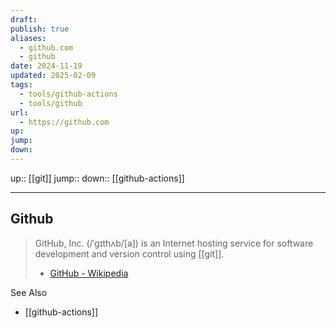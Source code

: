 ```yaml
---
draft: 
publish: true
aliases:
  - github.com
  - github
date: 2024-11-19
updated: 2025-02-09
tags:
  - tools/github-actions
  - tools/github
url:
  - https://github.com
up: 
jump: 
down: 
---
```


up:: [[git]]
jump::
down:: [[github-actions]]

---

## Github

> GitHub, Inc. (/ˈɡɪthʌb/[a]) is an Internet hosting service for software development and version control using [[git]].
> - [GitHub - Wikipedia](https://en.wikipedia.org/wiki/GitHub)

See Also

- [[github-actions]]
